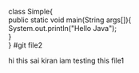 class Simple{  
    public static void main(String args[]){  
     System.out.println("Hello Java");  
    }  
}   #git file2

hi this sai kiran 
iam testing this file1
